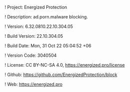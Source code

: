 ! Project: Energized Protection

! Description: ad.porn.malware blocking.

! Version: 6.32.0810.22.10.304.05

! Build Version: 22.10.304.05

! Build Date: Mon, 31 Oct 22 05:04:52 +06

! Version Code: 3040504

! License: CC BY-NC-SA 4.0, https://energized.pro/license

! Github: https://github.com/EnergizedProtection/block

! Web: https://energized.pro
